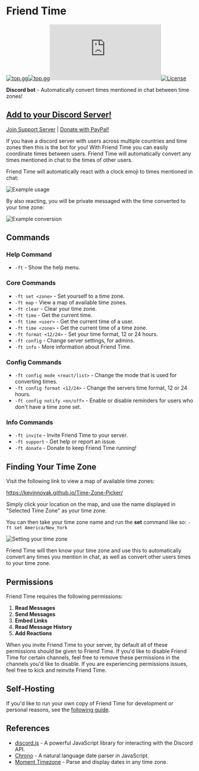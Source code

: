 # Friend Time

[![top.gg](https://top.gg/api/widget/status/471091072546766849.svg?noavatar=true)](https://top.gg/bot/471091072546766849)[![top.gg](https://top.gg/api/widget/servers/471091072546766849.svg?noavatar=true)](https://top.gg/bot/471091072546766849)[![discord.js](https://img.shields.io/github/package-json/dependency-version/KevinNovak/Friend-Time/discord.js)](https://discord.js.org/)[![License](https://img.shields.io/badge/license-Apache%202.0%20with%20Commons%20Clause-blue)](https://commonsclause.com/)

**Discord bot** - Automatically convert times mentioned in chat between time zones!

## [Add to your Discord Server!](https://discordapp.com/oauth2/authorize?client_id=471091072546766849&scope=bot&permissions=85056)

[Join Support Server](https://discord.gg/GQcBR8e) | [Donate with PayPal!](https://www.paypal.com/cgi-bin/webscr?cmd=_donations&business=EW389DYYSS4FC)

If you have a discord server with users across multiple countries and time zones then this is the bot for you! With Friend Time you can easily coordinate times between users. Friend Time will automatically convert any times mentioned in chat to the times of other users.

Friend Time will automatically react with a clock emoji to times mentioned in chat:

![Example usage](https://i.imgur.com/wyxFxEr.png)

By also reacting, you will be private messaged with the time converted to your time zone:

![Example conversion](https://i.imgur.com/wveOlPz.png)

## Commands

### Help Command

-   `-ft` - Show the help menu.

### Core Commands

-   `-ft set <zone>` - Set yourself to a time zone.
-   `-ft map` - View a map of available time zones.
-   `-ft clear` - Clear your time zone.
-   `-ft time` - Get the current time.
-   `-ft time <user>` - Get the current time of a user.
-   `-ft time <zone>` - Get the current time of a time zone.
-   `-ft format <12/24>` - Set your time format, 12 or 24 hours.
-   `-ft config` - Change server settings, for admins.
-   `-ft info` - More information about Friend Time.

### Config Commands

-   `-ft config mode <react/list>` - Change the mode that is used for converting times.
-   `-ft config format <12/24>` - Change the servers time format, 12 or 24 hours.
-   `-ft config notify <on/off>` - Enable or disable reminders for users who don't have a time zone set.

### Info Commands

-   `-ft invite` - Invite Friend Time to your server.
-   `-ft support` - Get help or report an issue.
-   `-ft donate` - Donate to keep Friend Time running!

## Finding Your Time Zone

Visit the following link to view a map of available time zones:

<https://kevinnovak.github.io/Time-Zone-Picker/>

Simply click your location on the map, and use the name displayed in "Selected Time Zone" as your time zone.

You can then take your time zone name and run the **set** command like so:
`-ft set America/New_York`

![Setting your time zone](https://i.imgur.com/LgaPfp6.png)

Friend Time will then know your time zone and use this to automatically convert any times you mention in chat, as well as convert other users times to your time zone.

## Permissions

Friend Time requires the following permissions:

1. **Read Messages**
2. **Send Messages**
3. **Embed Links**
4. **Read Message History**
5. **Add Reactions**

When you invite Friend Time to your server, by default all of these permissions should be given to Friend Time. If you'd like to disable Friend Time for certain channels, feel free to remove these permissions in the channels you'd like to disable. If you are experiencing permissions issues, feel free to kick and reinvite Friend Time.

## Self-Hosting

If you'd like to run your own copy of Friend Time for development or personal reasons, see the [following guide](docs/self-hosting.md).

## References

-   [discord.js](https://discord.js.org/) - A powerful JavaScript library for interacting with the Discord API.
-   [Chrono](https://github.com/wanasit/chrono) - A natural language date parser in JavaScript.
-   [Moment Timezone](https://momentjs.com/timezone/) - Parse and display dates in any time zone.
